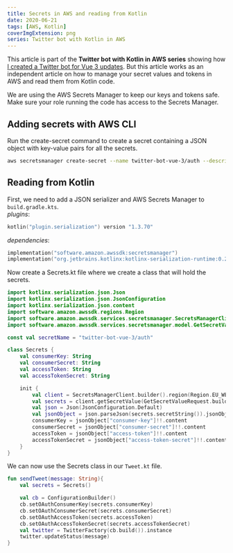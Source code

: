 ```yaml
---
title: Secrets in AWS and reading from Kotlin
date: 2020-06-21
tags: [AWS, Kotlin]
coverImgExtension: png
series: Twitter bot with Kotlin in AWS
---
```


This article is part of the **Twitter bot with Kotlin in AWS series** showing how [I created a Twitter bot for Vue 3 updates](/dev-blog/twitter-bot-vue-3-updates.html). But this article works as an independent article on how to manage your secret values and tokens in AWS and read them from Kotlin code.

We are using the AWS Secrets Manager to keep our keys and tokens safe. Make sure your role running the code has access to the Secrets Manager.

## Adding secrets with AWS CLI

Run the create-secret command to create a secret containing a JSON object with key-value pairs for all the secrets.

```bash
aws secretsmanager create-secret --name twitter-bot-vue-3/auth --description "Twitter app keys and tokens" --secret-string "{\"consumer-key\":\"API key\",\"consumer-secret\":\"API secret key\",\"access-token\":\"Access token\",\"access-token-secret\":\"Access token secret\"}"
```

## Reading from Kotlin

First, we need to add a JSON serializer and AWS Secrets Manager to `build.gradle.kts`.  
_plugins_:

```kts
kotlin("plugin.serialization") version "1.3.70"
```

_dependencies_:

```kts
implementation("software.amazon.awssdk:secretsmanager")
implementation("org.jetbrains.kotlinx:kotlinx-serialization-runtime:0.20.0")
```

Now create a Secrets.kt file where we create a class that will hold the secrets.

```kotlin
import kotlinx.serialization.json.Json
import kotlinx.serialization.json.JsonConfiguration
import kotlinx.serialization.json.content
import software.amazon.awssdk.regions.Region
import software.amazon.awssdk.services.secretsmanager.SecretsManagerClient
import software.amazon.awssdk.services.secretsmanager.model.GetSecretValueRequest

const val secretName = "twitter-bot-vue-3/auth"

class Secrets {
    val consumerKey: String
    val consumerSecret: String
    val accessToken: String
    val accessTokenSecret: String

    init {
        val client = SecretsManagerClient.builder().region(Region.EU_WEST_1).build()
        val secrets = client.getSecretValue(GetSecretValueRequest.builder().secretId(secretName).build())
        val json = Json(JsonConfiguration.Default)
        val jsonObject = json.parseJson(secrets.secretString()).jsonObject
        consumerKey = jsonObject["consumer-key"]!!.content
        consumerSecret = jsonObject["consumer-secret"]!!.content
        accessToken = jsonObject["access-token"]!!.content
        accessTokenSecret = jsonObject["access-token-secret"]!!.content
    }
}
```

We can now use the Secrets class in our `Tweet.kt` file.

```kotlin
fun sendTweet(message: String){
    val secrets = Secrets()

    val cb = ConfigurationBuilder()
    cb.setOAuthConsumerKey(secrets.consumerKey)
    cb.setOAuthConsumerSecret(secrets.consumerSecret)
    cb.setOAuthAccessToken(secrets.accessToken)
    cb.setOAuthAccessTokenSecret(secrets.accessTokenSecret)
    val twitter = TwitterFactory(cb.build()).instance
    twitter.updateStatus(message)
}
```
